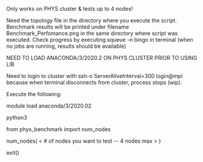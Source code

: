 Only works on PHYS cluster & tests up to 4 nodes!

Need the topology file in the directory where you execute the script. Benchmark results will be printed under filename Benchmark_Perfomance.png in the same directory where script was executed. Check progress by executing squeue -n bingo in terminal (when no jobs are running, results should be available)

NEED TO LOAD ANACONDA/3/2020.2 ON PHYS CLUSTER PRIOR TO USING LIB

Need to login to cluster with ssh-o ServerAliveInterval=300 login@mpi because when terminal disconnects from cluster, process stops (wip).

Execute the following:

module load anaconda/3/2020.02 

python3

from phys_benchmark import num_nodes

num_nodes( < # of nodes you want to test -- 4 nodes max > )

exit()
